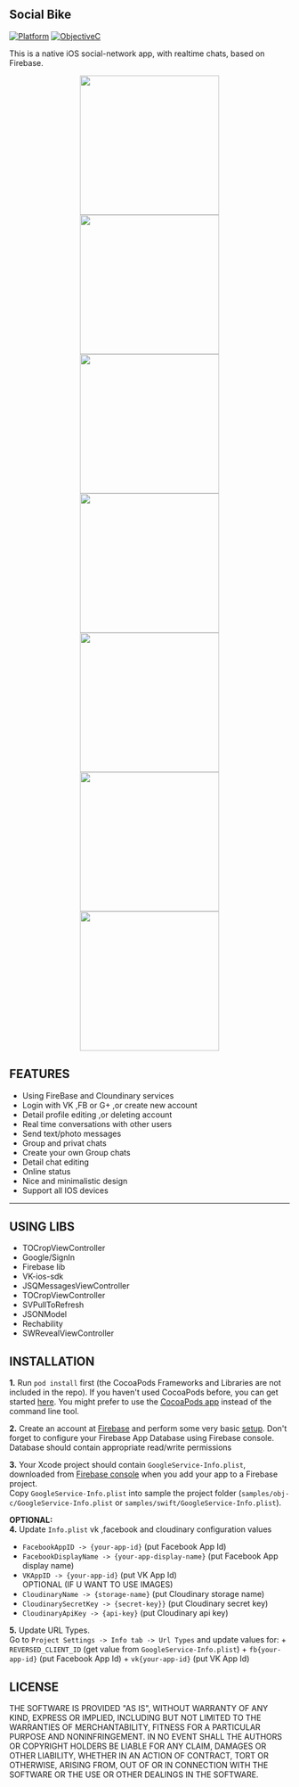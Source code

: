 ## Social Bike

[![Platform](https://img.shields.io/badge/platform-ios-blue.svg?style=flat
)](https://developer.apple.com/iphone/index.action)
[![ObjectiveC](https://img.shields.io/badge/Objective--C-2.0-blue.svg)](https://developer.apple.com/library/content/documentation/Cocoa/Conceptual/ProgrammingWithObjectiveC/Introduction/Introduction.html)

This is a native iOS social-network app, with realtime chats, based on Firebase.

<p align="center">
<img src="https://preview.ibb.co/daA1Tv/Simulator_Screen_Shot_Mar_31_2017_4_19_13_PM.png" width="250">
<img src="https://preview.ibb.co/nJQwva/Simulator_Screen_Shot_Mar_31_2017_4_18_33_PM.png" width="250" style="margin:0px 50px">
</br>
<img src="https://preview.ibb.co/mpsn1F/Simulator_Screen_Shot_Mar_31_2017_4_54_22_PM.png" width="250">
<img src="https://preview.ibb.co/duNLMF/Simulator_Screen_Shot_Mar_31_2017_4_18_51_PM.png" width="250" style="margin:0px 50px">
</br>
<img src="https://preview.ibb.co/eaaqMF/Simulator_Screen_Shot_Mar_31_2017_4_19_00_PM.png" width="250">
<img src="https://preview.ibb.co/jDrwfa/Simulator_Screen_Shot_Apr_3_2017_11_09_48_AM.png" width="250" style="margin:0px 50px">
</br>
<img src="https://preview.ibb.co/c3Xtaa/Simulator_Screen_Shot_Mar_31_2017_4_19_09_PM.png" width="250">
</p>

## FEATURES

- Using FireBase and Cloundinary services
- Login with VK ,FB or G+ ,or create new account
- Detail profile editing ,or deleting account
- Real time conversations with other users
- Send text/photo messages
- Group and privat chats
- Create your own Group chats 
- Detail chat editing
- Online status
- Nice and minimalistic design
- Support all IOS devices

---
## USING LIBS

- TOCropViewController
- Google/SignIn
- Firebase lib
- VK-ios-sdk
- JSQMessagesViewController
- TOCropViewController
- SVPullToRefresh
- JSONModel
- Rechability
- SWRevealViewController

## INSTALLATION

**1.** Run `pod install` first (the CocoaPods Frameworks and Libraries are not included in the repo). If you haven't used CocoaPods before, you can get started [here](https://guides.cocoapods.org/using/getting-started.html). You might prefer to use the [CocoaPods app](https://cocoapods.org/app) instead of the command line tool.

**2.** Create an account at [Firebase](https://firebase.google.com) and perform some very basic [setup](https://firebase.google.com/docs/ios/setup). Don't forget to configure your Firebase App Database using Firebase console.
Database should contain appropriate read/write permissions

**3.** Your Xcode project should contain `GoogleService-Info.plist`, downloaded from [Firebase console](https://console.firebase.google.com) when you add your app to a Firebase project.<br>
Copy `GoogleService-Info.plist` into sample the project folder (`samples/obj-c/GoogleService-Info.plist` or `samples/swift/GoogleService-Info.plist`).

**OPTIONAL:**
</br>
**4.** Update `Info.plist` vk ,facebook and cloudinary configuration values
  + `FacebookAppID -> {your-app-id}` (put Facebook App Id)
  + `FacebookDisplayName -> {your-app-display-name}` (put Facebook App display name)
  + `VKAppID -> {your-app-id}` (put VK App Id)
 </br> OPTIONAL (IF U WANT TO USE IMAGES)
  + `CloudinaryName -> {storage-name}` (put Cloudinary storage name)
  + `CloudinarySecretKey -> {secret-key}}` (put Cloudinary secret key)
  + `CloudinaryApiKey -> {api-key}` (put Cloudinary api key)

**5.** Update URL Types.<br>
Go to `Project Settings -> Info tab -> Url Types` and update values for:
	+ `REVERSED_CLIENT_ID` (get value from `GoogleService-Info.plist`)
	+ `fb{your-app-id}` (put Facebook App Id)
	+ `vk{your-app-id}` (put VK App Id)

## LICENSE

THE SOFTWARE IS PROVIDED "AS IS", WITHOUT WARRANTY OF ANY KIND, EXPRESS OR
IMPLIED, INCLUDING BUT NOT LIMITED TO THE WARRANTIES OF MERCHANTABILITY,
FITNESS FOR A PARTICULAR PURPOSE AND NONINFRINGEMENT. IN NO EVENT SHALL THE
AUTHORS OR COPYRIGHT HOLDERS BE LIABLE FOR ANY CLAIM, DAMAGES OR OTHER
LIABILITY, WHETHER IN AN ACTION OF CONTRACT, TORT OR OTHERWISE, ARISING FROM,
OUT OF OR IN CONNECTION WITH THE SOFTWARE OR THE USE OR OTHER DEALINGS IN
THE SOFTWARE.
